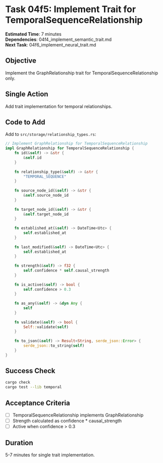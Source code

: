# Task 04f5: Implement Trait for TemporalSequenceRelationship

**Estimated Time**: 7 minutes  
**Dependencies**: 04f4_implement_semantic_trait.md  
**Next Task**: 04f6_implement_neural_trait.md  

## Objective
Implement the GraphRelationship trait for TemporalSequenceRelationship only.

## Single Action
Add trait implementation for temporal relationships.

## Code to Add
Add to `src/storage/relationship_types.rs`:
```rust
// Implement GraphRelationship for TemporalSequenceRelationship
impl GraphRelationship for TemporalSequenceRelationship {
    fn id(&self) -> &str {
        &self.id
    }
    
    fn relationship_type(&self) -> &str {
        "TEMPORAL_SEQUENCE"
    }
    
    fn source_node_id(&self) -> &str {
        &self.source_node_id
    }
    
    fn target_node_id(&self) -> &str {
        &self.target_node_id
    }
    
    fn established_at(&self) -> DateTime<Utc> {
        self.established_at
    }
    
    fn last_modified(&self) -> DateTime<Utc> {
        self.established_at
    }
    
    fn strength(&self) -> f32 {
        self.confidence * self.causal_strength
    }
    
    fn is_active(&self) -> bool {
        self.confidence > 0.3
    }
    
    fn as_any(&self) -> &dyn Any {
        self
    }
    
    fn validate(&self) -> bool {
        Self::validate(self)
    }
    
    fn to_json(&self) -> Result<String, serde_json::Error> {
        serde_json::to_string(self)
    }
}
```

## Success Check
```bash
cargo check
cargo test --lib temporal
```

## Acceptance Criteria
- [ ] TemporalSequenceRelationship implements GraphRelationship
- [ ] Strength calculated as confidence * causal_strength
- [ ] Active when confidence > 0.3

## Duration
5-7 minutes for single trait implementation.